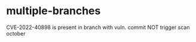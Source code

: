 # multiple-branches

CVE-2022-40898 is present in branch with vuln. commit NOT trigger scan october  
